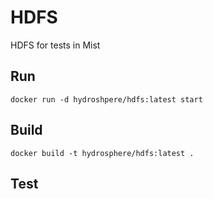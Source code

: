 # HDFS 

HDFS for tests in Mist

## Run
```
docker run -d hydroshpere/hdfs:latest start
```

## Build
```
docker build -t hydrosphere/hdfs:latest .
```

## Test
